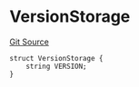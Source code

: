 # VersionStorage
[Git Source](https://github.com/thrackle-io/tron/blob/9665732f3266b703cc028112f97a9a18c551bb91/src/protocol/diamond/VersionFacetLib.sol)


```solidity
struct VersionStorage {
    string VERSION;
}
```

